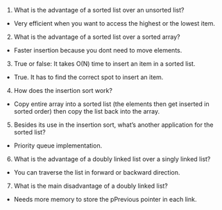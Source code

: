 1. What is the advantage of a sorted list over an unsorted list?
- Very efficient when you want to access the highest or the lowest item.
2. What is the advantage of a sorted list over a sorted array?
- Faster insertion because you dont need to move elements.
3. True or false: It takes O(N) time to insert an item in a sorted list.
- True. It has to find the correct spot to insert an item.
4. How does the insertion sort work?
- Copy entire array into a sorted list (the elements then get inserted in sorted order) then copy the list back into the array.
5. Besides its use in the insertion sort, what’s another application for the sorted list?
- Priority queue implementation.
6. What is the advantage of a doubly linked list over a singly linked list?
- You can traverse the list in forward or backward direction.
7. What is the main disadvantage of a doubly linked list?
- Needs more memory to store the pPrevious pointer in each link.
